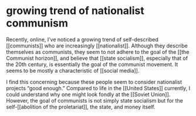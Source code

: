 # growing trend of nationalist communism

Recently, online, I&rsquo;ve noticed a growing trend of self-described [[communists]] who are increasingly [[nationalist]]. Although they describe themselves as communists, they seem to not adhere to the goal of the [[the Communist horizon]], and believe that [[state socialism]], especially that of the 20th century, is essentially the goal of the communist movement. It seems to be mostly a characteristic of [[social media]].

I find this concerning because these people seem to consider nationalist projects &ldquo;good enough.&rdquo; Compared to life in the [[United States]] currently, I could understand why one might look fondly at the [[Soviet Union]]. However, the goal of communists is not simply state socialism but for the self-[[abolition of the proletariat]], the state, and money itself.
